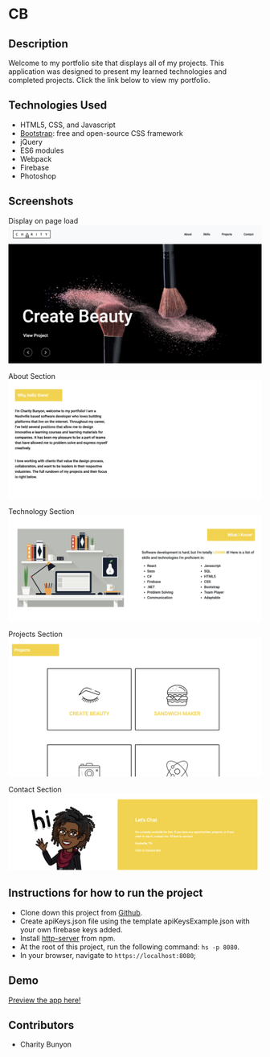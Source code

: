 # CB

## Description
Welcome to my portfolio site that displays all of my projects. This application was designed to present my learned technologies and completed projects. Click the link below to view my portfolio.

## Technologies Used

* HTML5, CSS, and Javascript
* [Bootstrap](https://getbootstrap.com/): free and open-source CSS framework
* jQuery
* ES6 modules
* Webpack
* Firebase
* Photoshop

## Screenshots
Display on page load
![on load](https://raw.githubusercontent.com/CharityBunyon/CB/master/src/images/2.png)

About Section
![about](https://raw.githubusercontent.com/CharityBunyon/CB/master/src/images/3.png)

Technology Section
![skills](https://raw.githubusercontent.com/CharityBunyon/CB/master/src/images/4.png)

Projects Section
![projects](https://raw.githubusercontent.com/CharityBunyon/CB/master/src/images/5.png)

Contact Section
![create pin](https://raw.githubusercontent.com/CharityBunyon/CB/master/src/images/6.png)




## Instructions for how to run the project

* Clone down this project from [Github](https://github.com/CharityBunyon/CB).
* Create apiKeys.json file using the template apiKeysExample.json with your own firebase keys added.
* Install [http-server](https://www.npmjs.com/package/http-server) from npm.
* At the root of this project, run the following command: `hs -p 8080`.
* In your browser, navigate to `https://localhost:8080`;

## Demo
[Preview the app here!]( https://personal-site-44635.firebaseapp.com/)


## Contributors

* Charity Bunyon

